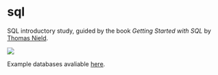 # sql

SQL introductory study, guided by the book <i>Getting Started with SQL</i> by [Thomas Nield](https://github.com/thomasnield).

![](https://images-na.ssl-images-amazon.com/images/I/51A7fbsp0EL.jpg)

Example databases avaliable [here](https://github.com/thomasnield/oreilly_getting_started_with_sql).